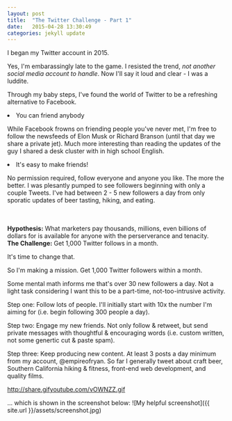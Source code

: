 ```yaml
---
layout: post
title:  "The Twitter Challenge - Part 1"
date:   2015-04-28 13:30:49
categories: jekyll update
---
```


I began my Twitter account in 2015.

Yes, I'm embarassingly late to the game. I resisted the trend, <i>not another social media account to handle</i>. Now I'll say it loud and clear - I was a luddite.

Through my baby steps, I've found the world of Twitter to be a refreshing alternative to Facebook.

<li>You can friend anybody</li>
<p>While Facebook frowns on friending people you've never met, I'm free to follow the newsfeeds of Elon Musk or Richard Branson (until that day we share a private jet). Much more interesting than reading the updates of the guy I shared a desk cluster with in high school English.</p>
<li>It's easy to make friends!</li>
<p>No permission required, follow everyone and anyone you like. The more the better. I was plesantly pumped to see followers beginning with only a couple Tweets. I've had between 2 - 5 new followers a day from only sporatic updates of beer tasting, hiking, and eating.</p>
<br><br>
<b>Hypothesis:</b> What marketers pay thousands, millions, even billions of dollars for is available for anyone with the perserverance and tenacity.
<br>
<b>The Challenge:</b> Get 1,000 Twitter follows in a month.

It's time to change that.

So I'm making a mission. Get 1,000 Twitter followers within a month.

Some mental math informs me that's over 30 new followers a day. Not a light task considering I want this to be a part-time, not-too-intrusive activity.

Step one: Follow lots of people. I'll initially start with 10x the number I'm aiming for (i.e. begin following 300 people a day).

Step two: Engage my new friends. Not only follow & retweet, but send private messages with thoughtful & encouraging words (i.e. custom written, not some genertic cut & paste spam).

Step three: Keep producing new content. At least 3 posts a day minimum from my account, @empireofryan. So far I generally tweet about craft beer, Southern California hiking & fitness, front-end web development, and quality films.

http://share.gifyoutube.com/vOWNZZ.gif


… which is shown in the screenshot below:
![My helpful screenshot]({{ site.url }}/assets/screenshot.jpg)
